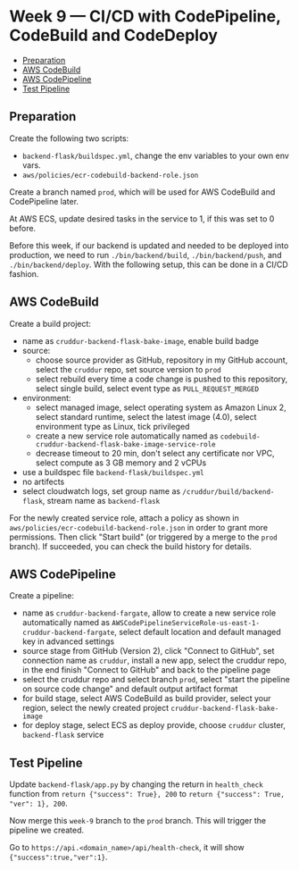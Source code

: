 # Week 9 — CI/CD with CodePipeline, CodeBuild and CodeDeploy

- [Preparation](#preparation)
- [AWS CodeBuild](#aws-codebuild)
- [AWS CodePipeline](#aws-codepipeline)
- [Test Pipeline](#test-pipeline)

## Preparation

Create the following two scripts:

- `backend-flask/buildspec.yml`, change the env variables to your own env vars.
- `aws/policies/ecr-codebuild-backend-role.json`

Create a branch named `prod`, which will be used for AWS CodeBuild and CodePipeline later.

At AWS ECS, update desired tasks in the service to 1, if this was set to 0 before.

Before this week, if our backend is updated and needed to be deployed into production, we need to run `./bin/backend/build`, `./bin/backend/push`, and `./bin/backend/deploy`. With the following setup, this can be done in a CI/CD fashion.

## AWS CodeBuild

Create a build project:

- name as `cruddur-backend-flask-bake-image`, enable build badge
- source:
  - choose source provider as GitHub, repository in my GitHub account, select the `cruddur` repo, set source version to `prod`
  - select rebuild every time a code change is pushed to this repository, select single build, select event type as `PULL_REQUEST_MERGED`
- environment:
  - select managed image, select operating system as Amazon Linux 2, select standard runtime, select the latest image (4.0), select environment type as Linux, tick privileged
  - create a new service role automatically named as `codebuild-cruddur-backend-flask-bake-image-service-role`
  - decrease timeout to 20 min, don't select any certificate nor VPC, select compute as 3 GB memory and 2 vCPUs
- use a buildspec file `backend-flask/buildspec.yml`
- no artifects
- select cloudwatch logs, set group name as `/cruddur/build/backend-flask`, stream name as `backend-flask`

For the newly created service role, attach a policy as shown in `aws/policies/ecr-codebuild-backend-role.json` in order to grant more permissions. Then click "Start build" (or triggered by a merge to the `prod` branch). If succeeded, you can check the build history for details.

## AWS CodePipeline

Create a pipeline:

- name as `cruddur-backend-fargate`, allow to create a new service role automatically named as `AWSCodePipelineServiceRole-us-east-1-cruddur-backend-fargate`, select default location and default managed key in advanced settings
- source stage from GitHub (Version 2), click "Connect to GitHub", set connection name as `cruddur`, install a new app, select the cruddur repo, in the end finish "Connect to GitHub" and back to the pipeline page
- select the cruddur repo and select branch `prod`, select "start the pipeline on source code change" and default output artifact format
- for build stage, select AWS CodeBuild as build provider, select your region, select the newly created project `cruddur-backend-flask-bake-image`
- for deploy stage, select ECS as deploy provide, choose `cruddur` cluster, `backend-flask` service

## Test Pipeline

Update `backend-flask/app.py` by changing the return in `health_check` function from `return {"success": True}, 200` to `return {"success": True, "ver": 1}, 200`.

Now merge this `week-9` branch to the `prod` branch. This will trigger the pipeline we created.

Go to `https://api.<domain_name>/api/health-check`, it will show `{"success":true,"ver":1}`.
